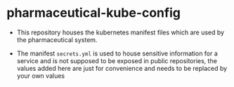 # pharmaceutical-kube-config

- This repository houses the kubernetes manifest files which are used by the pharmaceutical system.

- The manifest `secrets.yml` is used to house sensitive information for a service and is not supposed to be exposed in public repositories, the values added here are just for convenience and needs to be replaced by your own values